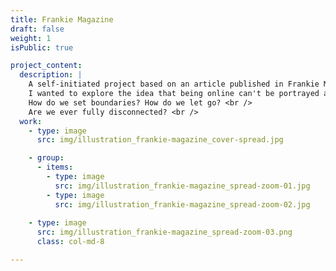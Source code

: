 ```yaml
---
title: Frankie Magazine
draft: false
weight: 1
isPublic: true

project_content:
  description: |
    A self-initiated project based on an article published in Frankie Magazine, about maintaining a healthy relationship with the Internet.
    I wanted to explore the idea that being online can't be portrayed as all good or all bad, it just is a part of our lives. <br />
    How do we set boundaries? How do we let go? <br />
    Are we ever fully disconnected? <br />
  work:
    - type: image
      src: img/illustration_frankie-magazine_cover-spread.jpg

    - group:
      - items:
        - type: image
          src: img/illustration_frankie-magazine_spread-zoom-01.jpg
        - type: image
          src: img/illustration_frankie-magazine_spread-zoom-02.jpg
    
    - type: image
      src: img/illustration_frankie-magazine_spread-zoom-03.png
      class: col-md-8

---
```

